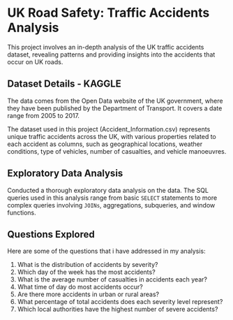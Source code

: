 # UK Road Safety: Traffic Accidents Analysis

This project involves an in-depth analysis of the UK traffic accidents dataset, revealing patterns and providing insights into the accidents that occur on UK roads. 

## Dataset Details - KAGGLE 

The data comes from the Open Data website of the UK government, where they have been published by the Department of Transport. It covers a date range from 2005 to 2017.

The dataset used in this project (Accident_Information.csv) represents unique traffic accidents across the UK, with various properties related to each accident as columns, such as geographical locations, weather conditions, type of vehicles, number of casualties, and vehicle manoeuvres.

## Exploratory Data Analysis

Conducted a thorough exploratory data analysis on the data. The SQL queries used in this analysis range from basic `SELECT` statements to more complex queries involving `JOINs`, aggregations, subqueries, and window functions.

## Questions Explored

Here are some of the questions that i have addressed in my analysis:

1. What is the distribution of accidents by severity?
2. Which day of the week has the most accidents?
3. What is the average number of casualties in accidents each year?
4. What time of day do most accidents occur?
5. Are there more accidents in urban or rural areas?
6. What percentage of total accidents does each severity level represent?
7. Which local authorities have the highest number of severe accidents?



